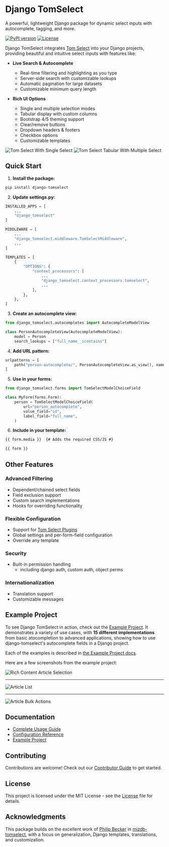 

# Django TomSelect

A powerful, lightweight Django package for dynamic select inputs with autocomplete, tagging, and more.

[![PyPI version](https://badge.fury.io/py/django-tomselect.png)](https://badge.fury.io/py/django-tomselect.png)
[![License](https://img.shields.io/pypi/l/django-tomselect.png)](https://github.com/OmenApps/django-tomselect/blob/main/LICENSE)

Django TomSelect integrates [Tom Select](https://tom-select.js.org/) into your Django projects, providing beautiful and intuitive select inputs with features like:

- **Live Search & Autocomplete**
    - Real-time filtering and highlighting as you type
    - Server-side search with customizable lookups
    - Automatic pagination for large datasets
	- Customizable minimum query length

- **Rich UI Options**
    - Single and multiple selection modes
    - Tabular display with custom columns
    - Bootstrap 4/5 theming support
	- Clear/remove buttons
	- Dropdown headers & footers
	- Checkbox options
    - Customizable templates

![Tom Select With Single Select](https://raw.githubusercontent.com/jacklinke/django-tomselect/main/docs/images/Single.png)
![Tom Select Tabular With Multiple Select](https://raw.githubusercontent.com/jacklinke/django-tomselect/main/docs/images/Multiple_Tabular.png)

## Quick Start

1. **Install the package:**
```bash
pip install django-tomselect
```

2. **Update settings.py:**
```python
INSTALLED_APPS = [
    ...
    "django_tomselect"
]

MIDDLEWARE = [
    ...
    "django_tomselect.middleware.TomSelectMiddleware",
    ...
]

TEMPLATES = [
    {
        "OPTIONS": {
            "context_processors": [
                ...
                "django_tomselect.context_processors.tomselect",
                ...
            ],
        },
    },
]
```

3. **Create an autocomplete view:**
```python
from django_tomselect.autocompletes import AutocompleteModelView

class PersonAutocompleteView(AutocompleteModelView):
    model = Person
    search_lookups = ["full_name__icontains"]
```

4. **Add URL pattern:**
```python
urlpatterns = [
    path("person-autocomplete/", PersonAutocompleteView.as_view(), name="person_autocomplete"),
]
```

5. **Use in your forms:**
```python
from django_tomselect.forms import TomSelectModelChoiceField

class MyForm(forms.Form):
    person = TomSelectModelChoiceField(
        url="person_autocomplete",
        value_field="id",
        label_field="full_name",
    )
```

6. **Include in your template:**
```html
{{ form.media }}  {# Adds the required CSS/JS #}

{{ form }}
```

## Other Features

### Advanced Filtering
- Dependent/chained select fields
- Field exclusion support
- Custom search implementations
- Hooks for overriding functionality

### Flexible Configuration
- Support for [Tom Select Plugins](https://tom-select.js.org/plugins/)
- Global settings and per-form-field configuration
- Override any template

### Security
- Built-in permission handling
	- including django auth, custom auth, object perms

### Internationalization
- Translation support
- Customizable messages

## Example Project

To see Django TomSelect in action, check out the [Example Project](https://github.com/OmenApps/django-tomselect/tree/main/example_project). It demonstrates a variety of use cases, with **15 different implementations** from basic atocompletion to advanced applications, showing how to use django-tomselect's autocomplete fields in a Django project.

Each of the examples is described in [the Example Project docs](https://django-tomselect.readthedocs.io/en/latest/example_app/introduction.html).

Here are a few screenshots from the example project:

![Rich Content Article Selection](https://raw.githubusercontent.com/jacklinke/django-tomselect/main/docs/images/rich-article-select1.png)

---

![Article List](https://raw.githubusercontent.com/jacklinke/django-tomselect/main/docs/images/article-list.png)

---

![Article Bulk Actions](https://raw.githubusercontent.com/jacklinke/django-tomselect/main/docs/images/article-bulk-action2.png)

## Documentation

- [Complete Usage Guide](https://django-tomselect.readthedocs.io/en/latest/usage.html)
- [Configuration Reference](https://django-tomselect.readthedocs.io/en/latest/api/config.html)
- [Example Project](https://django-tomselect.readthedocs.io/en/latest/example_app/introduction.html)

## Contributing

Contributions are welcome! Check out our [Contributor Guide](https://github.com/OmenApps/django-tomselect/blob/main/CONTRIBUTING.md) to get started.

## License

This project is licensed under the MIT License - see the [License](https://github.com/OmenApps/django-tomselect/blob/main/LICENSE) file for details.

## Acknowledgments

This package builds on the excellent work of [Philip Becker](https://pypi.org/user/actionb/) in [mizdb-tomselect](https://www.pypi.org/project/mizdb-tomselect/), with a focus on generalization, Django templates, translations, and customization.
